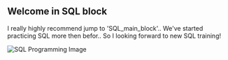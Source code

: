 ## Welcome in SQL block ##
I really highly recommend jump to 'SQL_main_block'.. We've started practicing SQL more then befor.. So I looking forward to new SQL training! 

![SQL Programming Image](./images/A_clean,_modern_image_illustrating_SQL_programming.png)


